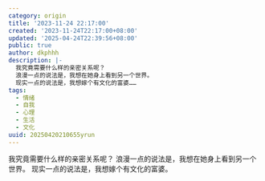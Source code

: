 ```yaml
---
category: origin
title: '2023-11-24 22:17:00'
created: '2023-11-24T22:17:00+08:00'
updated: '2025-04-24T22:39:56+08:00'
public: true
author: dkphhh
description: |-
  我究竟需要什么样的亲密关系呢？
  浪漫一点的说法是，我想在她身上看到另一个世界。
  现实一点的说法是，我想嫁个有文化的富婆……
tags:
  - 情绪
  - 自我
  - 心理
  - 生活
  - 文化
uuid: 20250420210655yrun
---
```


我究竟需要什么样的亲密关系呢？
浪漫一点的说法是，我想在她身上看到另一个世界。
现实一点的说法是，我想嫁个有文化的富婆。
